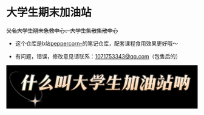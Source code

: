 
# 大学生期末加油站
~~又名大学生期末急救中心、大学生集散集散中心~~

- 这个仓库是b站[peppercorn-](https://space.bilibili.com/519498613)的笔记仓库，配套课程食用效果更好哦～ 

- 有问题，错误，修改意见请联系：1071753343@qq.com（包售后的）

![期末加油站！](./pic/pic1.png)